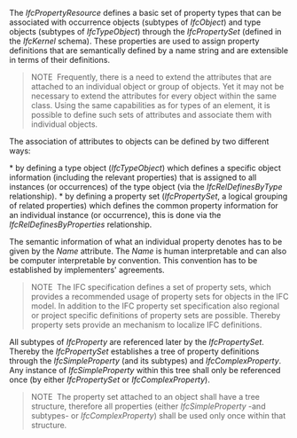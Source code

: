 The _IfcPropertyResource_ defines a basic set of property types that can be associated with occurrence objects (subtypes of _IfcObject_) and type objects (subtypes of _IfcTypeObject_) through the _IfcPropertySet_ (defined in the _IfcKernel_ schema). These properties are used to assign property definitions that are semantically defined by a name string and are extensible in terms of their definitions.

> NOTE&nbsp; Frequently, there is a need to extend the attributes that are attached to an individual object or group of objects. Yet it may not be necessary to extend the attributes for every object within the same class. Using the same capabilities as for types of an element, it is possible to define such sets of attributes and associate them with individual objects.

The association of attributes to objects can be defined by two different ways:

\* by defining a type object (_IfcTypeObject_) which defines a specific object information (including the relevant properties) that is assigned to all instances (or occurrences) of the type object (via the _IfcRelDefinesByType_ relationship).
\* by defining a property set (_IfcPropertySet_, a logical grouping of related properties) which defines the common property information for an individual instance (or occurrence), this is done via the _IfcRelDefinesByProperties_ relationship.

The semantic information of what an individual property denotes has to be given by the _Name_ attribute. The _Name_ is human interpretable and can also be computer interpretable by convention. This convention has to be established by implementers' agreements.

> NOTE&nbsp; The IFC specification defines a set of property sets, which provides a recommended usage of property sets for objects in the IFC model. In addition to the IFC property set specification also regional or project specific definitions of property sets are possible. Thereby property sets provide an mechanism to localize IFC definitions.

All subtypes of _IfcProperty_ are referenced later by the _IfcPropertySet_. Thereby the _IfcPropertySet_ establishes a tree of property definitions through the _IfcSimpleProperty_ (and its subtypes) and _IfcComplexProperty_. Any instance of _IfcSimpleProperty_ within this tree shall only be referenced once (by either _IfcPropertySet_ or _IfcComplexProperty_).

> NOTE&nbsp; The property set attached to an object shall have a tree structure, therefore all properties (either _IfcSimpleProperty_ -and subtypes- or _IfcComplexProperty_) shall be used only once within that structure.
